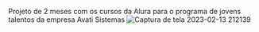 Projeto de 2 meses com os cursos da Alura para o programa de jovens talentos da empresa Avati Sistemas
![Captura de tela 2023-02-13 212139](https://user-images.githubusercontent.com/112713600/218606293-116d50de-e024-4bf0-abea-50971495ae7d.png)
